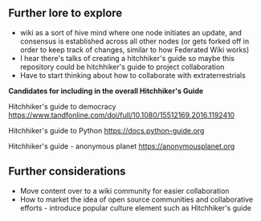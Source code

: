 ## Further lore to explore
- wiki as a sort of hive mind where one node initiates an update, and consensus is established across all other nodes (or gets forked off in order to keep track of changes, similar to how Federated Wiki works)
- I hear there's talks of creating a hitchhiker's guide so maybe this repository could be hitchhiker's guide to project collaboration
- Have to start thinking about how to collaborate with extraterrestrials

**Candidates for including in the overall Hitchhiker's Guide**

Hitchhiker's guide to democracy
https://www.tandfonline.com/doi/full/10.1080/15512169.2016.1192410

Hitchhiker's guide to Python
https://docs.python-guide.org

Hitchhiker's guide - anonymous planet
https://anonymousplanet.org

## Further considerations
- Move content over to a wiki community for easier collaboration
- How to market the idea of open source communities and collaborative efforts - introduce popular culture element such as Hitchhiker's guide

